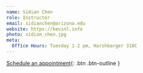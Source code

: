 ```yaml
---
name: Sidian Chen
role: Instructor
email: sidianchen@arizona.edu
website: https://kevinl.info
photo: sidian_chen.jpg
meta:
  Office Hours: Tuesday 1-2 pm, Harshbarger 318C
---
```


[Schedule an appointment](#){: .btn .btn-outline }
